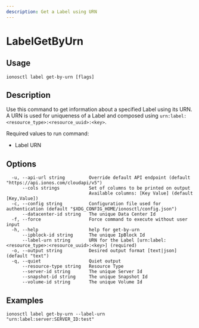 ```yaml
---
description: Get a Label using URN
---
```


# LabelGetByUrn

## Usage

```text
ionosctl label get-by-urn [flags]
```

## Description

Use this command to get information about a specified Label using its URN. A URN is used for uniqueness of a Label and composed using `urn:label:<resource_type>:<resource_uuid>:<key>`.

Required values to run command:

* Label URN

## Options

```text
  -u, --api-url string         Override default API endpoint (default "https://api.ionos.com/cloudapi/v5")
      --cols strings           Set of columns to be printed on output 
                               Available columns: [Key Value] (default [Key,Value])
  -c, --config string          Configuration file used for authentication (default "$XDG_CONFIG_HOME/ionosctl/config.json")
      --datacenter-id string   The unique Data Center Id
  -f, --force                  Force command to execute without user input
  -h, --help                   help for get-by-urn
      --ipblock-id string      The unique IpBlock Id
      --label-urn string       URN for the Label [urn:label:<resource_type>:<resource_uuid>:<key>] (required)
  -o, --output string          Desired output format [text|json] (default "text")
  -q, --quiet                  Quiet output
      --resource-type string   Resource Type
      --server-id string       The unique Server Id
      --snapshot-id string     The unique Snapshot Id
      --volume-id string       The unique Volume Id
```

## Examples

```text
ionosctl label get-by-urn --label-urn "urn:label:server:SERVER_ID:test"
```

